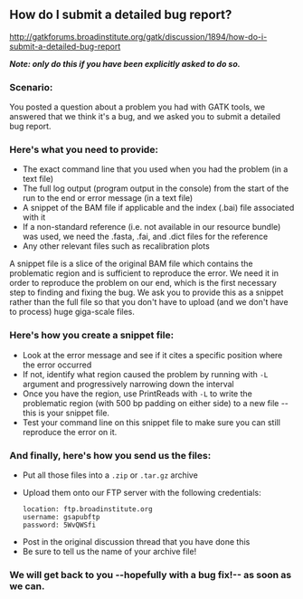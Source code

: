 ## How do I submit a detailed bug report?

http://gatkforums.broadinstitute.org/gatk/discussion/1894/how-do-i-submit-a-detailed-bug-report

<p><strong><em>Note: only do this if you have been explicitly asked to do so.</em></strong></p>
<h3>Scenario:</h3>
<p>You posted a question about a problem you had with GATK tools, we answered that we think it's a bug, and we asked you to submit a detailed bug report. </p>
<h3>Here's what you need to provide:</h3>
<ul>
<li>The exact command line that you used when you had the problem (in a text file)</li>
<li>The full log output (program output in the console) from the start of the run to the end or error message (in a text file)</li>
<li>A snippet of the BAM file if applicable and the index (.bai) file associated with it</li>
<li>If a non-standard reference (i.e. not available in our resource bundle) was used, we need the .fasta, .fai, and .dict files for the reference</li>
<li>Any other relevant files such as recalibration plots</li>
</ul>
<p>A snippet file is a slice of the original BAM file which contains the problematic region and is sufficient to reproduce the error. We need it in order to reproduce the problem on our end, which is the first necessary step to finding and fixing the bug. We ask you to provide this as a snippet rather than the full file so that you don't have to upload (and we don't have to process) huge giga-scale files.  </p>
<h3>Here's how you create a snippet file:</h3>
<ul>
<li>Look at the error message and see if it cites a specific position where the error occurred</li>
<li>If not, identify what region caused the problem by running with <code>-L</code> argument and progressively narrowing down the interval</li>
<li>Once you have the region, use PrintReads with <code>-L</code> to write the problematic region (with 500 bp padding on either side) to a new file -- this is your snippet file.</li>
<li>Test your command line on this snippet  file to make sure you can still reproduce the error on it. </li>
</ul>
<h3>And finally, here's how you send us the files:</h3>
<ul>
<li>Put all those files into a <code>.zip</code> or <code>.tar.gz</code> archive </li>
<li>
<p>Upload them onto our FTP server with the following credentials:</p>
<pre><code>location: ftp.broadinstitute.org
username: gsapubftp
password: 5WvQWSfi</code></pre>
</li>
<li>Post in the original discussion thread that you have done this</li>
<li>Be sure to tell us the name of your archive file!</li>
</ul>
<h3>We will get back to you --hopefully with a bug fix!-- as soon as we can.</h3>